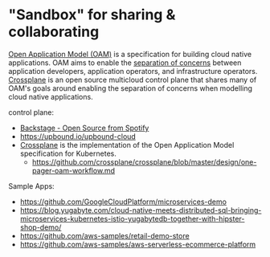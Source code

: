 # "Sandbox" for sharing & collaborating

[Open Application Model (OAM)](https://github.com/oam-dev/spec) is a specification for building cloud native applications. OAM aims to enable the [separation of concerns](https://github.com/oam-dev/spec/blob/d16d5add/introduction.md) between application developers, application operators, and infrastructure operators. [Crossplane](https://crossplane.io/) is an open source multicloud control plane that shares many of OAM's goals around enabling the separation of concerns when modelling cloud native applications.
  
control plane:
  * [Backstage - Open Source from Spotify](https://labs.spotify.com/2020/04/21/how-we-use-backstage-at-spotify/)
  * https://upbound.io/upbound-cloud
  * [Crossplane](https://github.com/crossplane/crossplane) is the implementation of the Open Application Model specification for Kubernetes.
    * https://github.com/crossplane/crossplane/blob/master/design/one-pager-oam-workflow.md

Sample Apps:  
  * https://github.com/GoogleCloudPlatform/microservices-demo
  * https://blog.yugabyte.com/cloud-native-meets-distributed-sql-bringing-microservices-kubernetes-istio-yugabytedb-together-with-hipster-shop-demo/
  * https://github.com/aws-samples/retail-demo-store
  * https://github.com/aws-samples/aws-serverless-ecommerce-platform
  
